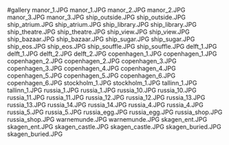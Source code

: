 #gallery
manor_1.JPG	manor_1.JPG
manor_2.JPG	manor_2.JPG
manor_3.JPG	manor_3.JPG
ship_outside.JPG	ship_outside.JPG
ship_atrium.JPG	ship_atrium.JPG
ship_library.JPG	ship_library.JPG
ship_theatre.JPG	ship_theatre.JPG
ship_view.JPG	ship_view.JPG
ship_bazaar.JPG	ship_bazaar.JPG
ship_sugar.JPG	ship_sugar.JPG
ship_eos.JPG	ship_eos.JPG
ship_souffle.JPG	ship_souffle.JPG
delft_1.JPG	delft_1.JPG
delft_2.JPG	delft_2.JPG
copenhagen_1.JPG	copenhagen_1.JPG
copenhagen_2.JPG	copenhagen_2.JPG
copenhagen_3.JPG	copenhagen_3.JPG
copenhagen_4.JPG	copenhagen_4.JPG
copenhagen_5.JPG	copenhagen_5.JPG
copenhagen_6.JPG	copenhagen_6.JPG
stockholm_1.JPG	stockholm_1.JPG
tallinn_1.JPG	tallinn_1.JPG
russia_1.JPG	russia_1.JPG
russia_10.JPG	russia_10.JPG
russia_11.JPG	russia_11.JPG
russia_12.JPG	russia_12.JPG
russia_13.JPG	russia_13.JPG
russia_14.JPG	russia_14.JPG
russia_4.JPG	russia_4.JPG
russia_5.JPG	russia_5.JPG
russia_egg.JPG	russia_egg.JPG
russia_shop.JPG	russia_shop.JPG
warnemunde.JPG	warnemunde.JPG
skagen_ent.JPG	skagen_ent.JPG
skagen_castle.JPG	skagen_castle.JPG
skagen_buried.JPG	skagen_buried.JPG
